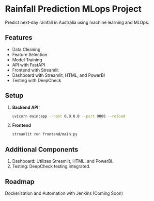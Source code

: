 # Rainfall Prediction MLops Project

Predict next-day rainfall in Australia using machine learning and MLOps.

## Features

- Data Cleaning
- Feature Selection
- Model Training
- API with FastAPI
- Frontend with Streamlit
- Dashboard with Streamlit, HTML, and PowerBI
- Testing with DeepCheck

## Setup

1. **Backend API:**
   ```bash
   uvicorn main:app --host 0.0.0.0 --port 8000 --reload
2. **Frontend**
   ```bash
   streamlit run frontend/main.py
## Additional Components
1. Dashboard:
Utilizes Streamlit, HTML, and PowerBI.
2. Testing:
DeepCheck testing integrated.

## Roadmap
Dockerization and Automation with Jenkins (Coming Soon)

